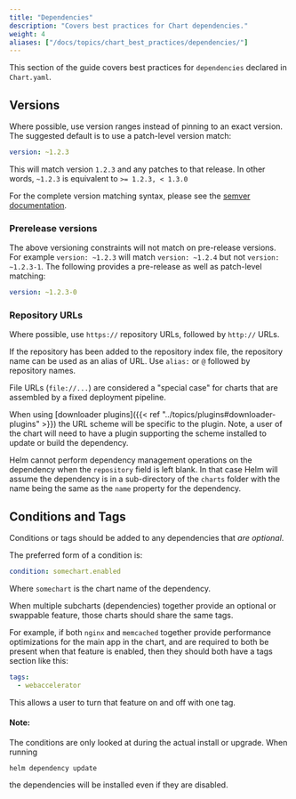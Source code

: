 ```yaml
---
title: "Dependencies"
description: "Covers best practices for Chart dependencies."
weight: 4
aliases: ["/docs/topics/chart_best_practices/dependencies/"]
---
```


This section of the guide covers best practices for `dependencies` declared in
`Chart.yaml`.

## Versions

Where possible, use version ranges instead of pinning to an exact version. The
suggested default is to use a patch-level version match:

```yaml
version: ~1.2.3
```

This will match version `1.2.3` and any patches to that release.  In other
words, `~1.2.3` is equivalent to `>= 1.2.3, < 1.3.0`

For the complete version matching syntax, please see the [semver
documentation](https://github.com/Masterminds/semver#checking-version-constraints).

### Prerelease versions

The above versioning constraints will not match on pre-release versions.
For example `version: ~1.2.3` will match `version: ~1.2.4` but not `version: ~1.2.3-1`.
The following provides a pre-release as well as patch-level matching:

```yaml
version: ~1.2.3-0
```

### Repository URLs

Where possible, use `https://` repository URLs, followed by `http://` URLs.

If the repository has been added to the repository index file, the repository
name can be used as an alias of URL. Use `alias:` or `@` followed by repository
names.

File URLs (`file://...`) are considered a "special case" for charts that are
assembled by a fixed deployment pipeline.

When using [downloader plugins]({{< ref "../topics/plugins#downloader-plugins" >}})
the URL scheme will be specific to the plugin. Note, a user of the chart will
need to have a plugin supporting the scheme installed to update or build the
dependency.

Helm cannot perform dependency management operations on the dependency when the
`repository` field is left blank. In that case Helm will assume the dependency
is in a sub-directory of the `charts` folder with the name being the same as the
`name` property for the dependency.

## Conditions and Tags

Conditions or tags should be added to any dependencies that _are optional_.

The preferred form of a condition is:

```yaml
condition: somechart.enabled
```

Where `somechart` is the chart name of the dependency.

When multiple subcharts (dependencies) together provide an optional or swappable
feature, those charts should share the same tags.

For example, if both `nginx` and `memcached` together provide performance
optimizations for the main app in the chart, and are required to both be present
when that feature is enabled, then they should both have a tags section like
this:

```yaml
tags:
  - webaccelerator
```

This allows a user to turn that feature on and off with one tag.

#### Note:

The conditions are only looked at during the actual install or upgrade.
When running

```shell
helm dependency update
```

the dependencies will be installed even if they are disabled.
